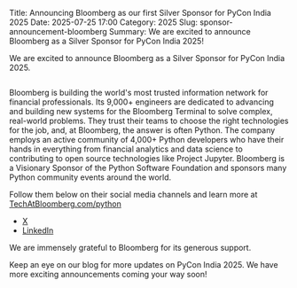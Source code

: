 Title: Announcing Bloomberg as our first Silver Sponsor for PyCon India 2025
Date: 2025-07-25 17:00
Category: 2025
Slug: sponsor-announcement-bloomberg
Summary: We are excited to announce Bloomberg as a Silver Sponsor for PyCon India 2025!

<!-- PELICAN_END_SUMMARY -->

We are excited to announce Bloomberg as a Silver Sponsor for PyCon India 2025.

<p align="center" data-aos="fade-right"  data-aos-duration="1000">
    <img src="{static}/images/2025/sponsors/bloomberg.png" alt="" class="img-fluid" style="border-radius: 0%; max-height: 100px;">
</p>

Bloomberg is building the world's most trusted information network for financial professionals. Its 9,000+ engineers are dedicated to advancing and building new systems for the Bloomberg Terminal to solve complex, real-world problems. They trust their teams to choose the right technologies for the job, and, at Bloomberg, the answer is often Python. The company employs an active community of 4,000+ Python developers who have their hands in everything from financial analytics and data science to contributing to open source technologies like Project Jupyter. Bloomberg is a Visionary Sponsor of the Python Software Foundation and sponsors many Python community events around the world.

Follow them below on their social media channels and learn more at [TechAtBloomberg.com/python](http://TechAtBloomberg.com/python)

- [X](https://x.com/TechAtBloomberg)
- [LinkedIn](https://www.linkedin.com/company/bloomberg)

We are immensely grateful to Bloomberg for its generous support.

Keep an eye on our blog for more updates on PyCon India 2025. We have more exciting announcements coming your way soon!
